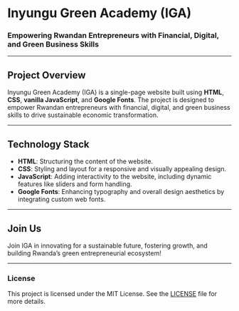 # Inyungu Green Academy (IGA)

### Empowering Rwandan Entrepreneurs with Financial, Digital, and Green Business Skills

---

## Project Overview

Inyungu Green Academy (IGA) is a single-page website built using **HTML**, **CSS**, **vanilla JavaScript**, and **Google Fonts**. The project is designed to empower Rwandan entrepreneurs with financial, digital, and green business skills to drive sustainable economic transformation.

---


## Technology Stack

- **HTML**: Structuring the content of the website.
- **CSS**: Styling and layout for a responsive and visually appealing design.
- **JavaScript**: Adding interactivity to the website, including dynamic features like sliders and form handling.
- **Google Fonts**: Enhancing typography and overall design aesthetics by integrating custom web fonts.

---

## Join Us

Join IGA in innovating for a sustainable future, fostering growth, and building Rwanda’s green entrepreneurial ecosystem!

---

### License

This project is licensed under the MIT License. See the [LICENSE](./LICENSE) file for more details.
